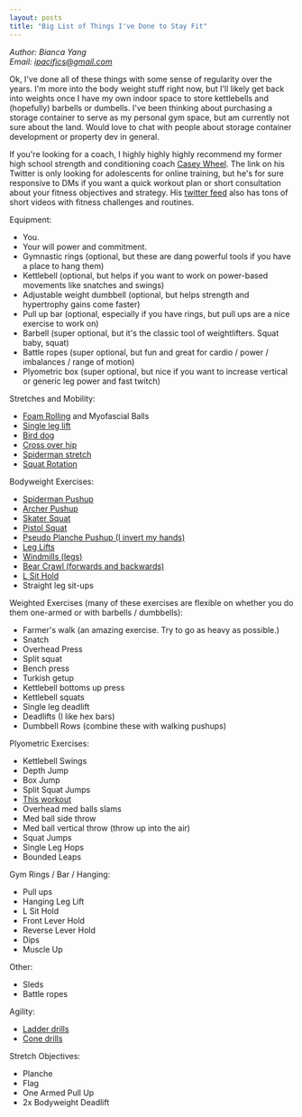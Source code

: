 ```yaml
---
layout: posts
title: "Big List of Things I've Done to Stay Fit"
---
```

*Author: Bianca Yang*<br>
*Email: <a href="mailto:ipacifics@gmail.com?subject=Hello from the XDRT Blog">ipacifics@gmail.com</a>*<br>

Ok, I've done all of these things with some sense of regularity over the years. I'm more into the
body weight stuff right now, but I'll likely get back into weights once I have my own indoor space to store
kettlebells and (hopefully) barbells or dumbells. I've been thinking about purchasing a storage container to
serve as my personal gym space, but am currently not sure about the land. Would love to chat with people
about storage container development or property dev in general.

If you're looking for a coach, I highly highly highly recommend my former high school strength and conditioning
coach [Casey Wheel](https://twitter.com/coachwheel). The link on his Twitter is only looking for adolescents for
online training, but he's for sure responsive to DMs if you want a quick workout plan or short consultation about
your fitness objectives and strategy. His [twitter feed](https://twitter.com/coachwheel) also has tons of short
videos with fitness challenges and routines.

Equipment:
* You.
* Your will power and commitment.
* Gymnastic rings (optional, but these are dang powerful tools if you have a place to hang them)
* Kettlebell (optional, but helps if you want to work on power-based movements like snatches and swings)
* Adjustable weight dumbbell (optional, but helps strength and hypertrophy gains come faster)
* Pull up bar (optional, especially if you have rings, but pull ups are a nice exercise to work on)
* Barbell (super optional, but it's the classic tool of weightlifters. Squat baby, squat)
* Battle ropes (super optional, but fun and great for cardio / power / imbalances / range of motion)
* Plyometric box (super optional, but nice if you want to increase vertical or generic leg power and fast twitch)

Stretches and Mobility:
* [Foam Rolling](https://www.runnersworld.com/health-injuries/a20812623/how-to-use-a-foam-roller-0/) and Myofascial Balls
* [Single leg lift](https://www.youtube.com/watch?v=MnesVI6GJHA&t=25s)
* [Bird dog](https://www.youtube.com/watch?v=k2azbhhuKuM)
* [Cross over hip](https://www.youtube.com/watch?v=BNe45BhZqRY&t=20s)
* [Spiderman stretch](https://www.youtube.com/watch?v=dG9lniL65wU)
* [Squat Rotation](https://www.youtube.com/watch?v=w4IdAUSHJUU)

Bodyweight Exercises:
* [Spiderman Pushup](https://www.youtube.com/watch?v=fSoigipsZM8)
* [Archer Pushup](https://www.youtube.com/watch?v=w4TtOfOWV2A)
* [Skater Squat](https://www.youtube.com/watch?v=eC8a5nxz22w)
* [Pistol Squat](https://www.youtube.com/watch?v=8tqKpdY7_vE)
* [Pseudo Planche Pushup (I invert my hands)](https://www.youtube.com/watch?v=C-SML6xnVkI)
* [Leg Lifts](https://www.youtube.com/watch?v=lktF6euie0o)
* [Windmills (legs)](https://www.youtube.com/watch?v=Ce0vhkXA2Gc)
* [Bear Crawl (forwards and backwards)](https://www.youtube.com/watch?v=2yAWjVCT1VQ)
* [L Sit Hold](https://www.youtube.com/watch?v=LCoq2cTggQQ)
* Straight leg sit-ups

Weighted Exercises (many of these exercises are flexible on whether you do them
one-armed or with barbells / dumbbells):
* Farmer's walk (an amazing exercise. Try to go as heavy as possible.)
* Snatch
* Overhead Press
* Split squat
* Bench press
* Turkish getup
* Kettlebell bottoms up press
* Kettlebell squats
* Single leg deadlift
* Deadlifts (I like hex bars)
* Dumbbell Rows (combine these with walking pushups)

Plyometric Exercises:
* Kettlebell Swings
* Depth Jump
* Box Jump
* Split Squat Jumps
* [This workout](https://imgur.com/SP6yJ)
* Overhead med balls slams
* Med ball side throw
* Med ball vertical throw (throw up into the air)
* Squat Jumps
* Single Leg Hops
* Bounded Leaps

Gym Rings / Bar / Hanging:
* Pull ups
* Hanging Leg Lift
* L Sit Hold
* Front Lever Hold
* Reverse Lever Hold
* Dips
* Muscle Up

Other:
* Sleds
* Battle ropes

Agility:
* [Ladder drills](https://www.youtube.com/watch?v=iICTuTZCJyM)
* [Cone drills](https://www.youtube.com/watch?v=_oJRFrj_gVc)

Stretch Objectives:
* Planche
* Flag
* One Armed Pull Up
* 2x Bodyweight Deadlift
